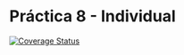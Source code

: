 # Práctica 8 - Individual

[![Coverage Status](https://coveralls.io/repos/github/Ivan-Garcia02/Practica8-Individual/badge.svg?branch=main)](https://coveralls.io/github/Ivan-Garcia02/Practica8-Individual?branch=main)